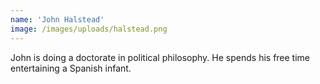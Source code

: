 ```yaml
---
name: 'John Halstead'
image: /images/uploads/halstead.png
---
```

John is doing a doctorate in political philosophy. He spends his free time entertaining a Spanish infant.